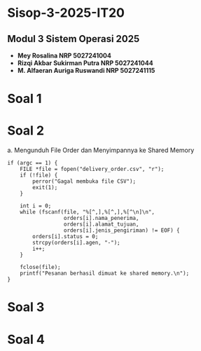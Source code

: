 # Sisop-3-2025-IT20

## Modul 3 Sistem Operasi 2025
- **Mey Rosalina NRP 5027241004**
- **Rizqi Akbar Sukirman Putra NRP 5027241044**
- **M. Alfaeran Auriga Ruswandi NRP 5027241115**

# Soal 1

# Soal 2
a. Mengunduh File Order dan Menyimpannya ke Shared Memory
```
if (argc == 1) {
    FILE *file = fopen("delivery_order.csv", "r");
    if (!file) {
        perror("Gagal membuka file CSV");
        exit(1);
    }

    int i = 0;
    while (fscanf(file, "%[^,],%[^,],%[^\n]\n",
                  orders[i].nama_penerima,
                  orders[i].alamat_tujuan,
                  orders[i].jenis_pengiriman) != EOF) {
        orders[i].status = 0;
        strcpy(orders[i].agen, "-");
        i++;
    }

    fclose(file);
    printf("Pesanan berhasil dimuat ke shared memory.\n");
}
```





# Soal 3

# Soal 4
